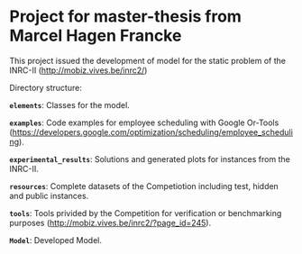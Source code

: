 # Project for master-thesis from Marcel Hagen Francke

This project issued the development of model for the static problem of the INRC-II (http://mobiz.vives.be/inrc2/)

Directory structure:

<code><b>elements</b></code>: Classes for the model.

<code><b>examples</b></code>: Code examples for employee scheduling with Google Or-Tools (https://developers.google.com/optimization/scheduling/employee_scheduling).

<code><b>experimental_results</b></code>: Solutions and generated plots for instances from the INRC-II.

<code><b>resources</b></code>: Complete datasets of the Competiotion including test, hidden and public instances.

<code><b>tools</b></code>: Tools privided by the Competition for verification or benchmarking purposes (http://mobiz.vives.be/inrc2/?page_id=245).


<code><b>Model</b></code>: Developed Model.

